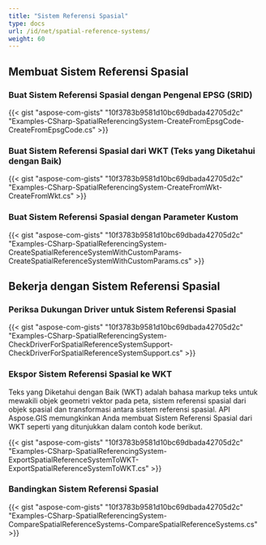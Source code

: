 ```yaml
---
title: "Sistem Referensi Spasial"
type: docs
url: /id/net/spatial-reference-systems/
weight: 60
---
```


## **Membuat Sistem Referensi Spasial**
### **Buat Sistem Referensi Spasial dengan Pengenal EPSG (SRID)**
{{< gist "aspose-com-gists" "10f3783b9581d10bc69dbada42705d2c" "Examples-CSharp-SpatialReferencingSystem-CreateFromEpsgCode-CreateFromEpsgCode.cs" >}}
### **Buat Sistem Referensi Spasial dari WKT (Teks yang Diketahui dengan Baik)**
{{< gist "aspose-com-gists" "10f3783b9581d10bc69dbada42705d2c" "Examples-CSharp-SpatialReferencingSystem-CreateFromWkt-CreateFromWkt.cs" >}}
### **Buat Sistem Referensi Spasial dengan Parameter Kustom**
{{< gist "aspose-com-gists" "10f3783b9581d10bc69dbada42705d2c" "Examples-CSharp-SpatialReferencingSystem-CreateSpatialReferenceSystemWithCustomParams-CreateSpatialReferenceSystemWithCustomParams.cs" >}}
## **Bekerja dengan Sistem Referensi Spasial**
### **Periksa Dukungan Driver untuk Sistem Referensi Spasial**
{{< gist "aspose-com-gists" "10f3783b9581d10bc69dbada42705d2c" "Examples-CSharp-SpatialReferencingSystem-CheckDriverForSpatialReferenceSystemSupport-CheckDriverForSpatialReferenceSystemSupport.cs" >}}
### **Ekspor Sistem Referensi Spasial ke WKT**
Teks yang Diketahui dengan Baik (WKT) adalah bahasa markup teks untuk mewakili objek geometri vektor pada peta, sistem referensi spasial dari objek spasial dan transformasi antara sistem referensi spasial. API Aspose.GIS memungkinkan Anda membuat Sistem Referensi Spasial dari WKT seperti yang ditunjukkan dalam contoh kode berikut.

{{< gist "aspose-com-gists" "10f3783b9581d10bc69dbada42705d2c" "Examples-CSharp-SpatialReferencingSystem-ExportSpatialReferenceSystemToWKT-ExportSpatialReferenceSystemToWKT.cs" >}}
### **Bandingkan Sistem Referensi Spasial**
{{< gist "aspose-com-gists" "10f3783b9581d10bc69dbada42705d2c" "Examples-CSharp-SpatialReferencingSystem-CompareSpatialReferenceSystems-CompareSpatialReferenceSystems.cs" >}}
